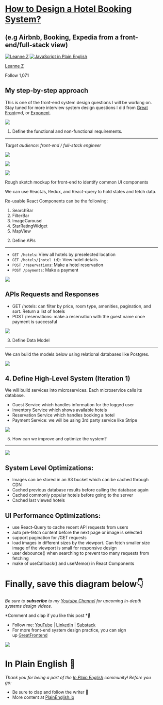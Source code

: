 [How to Design a Hotel Booking System?](https://javascript.plainenglish.io/how-to-design-a-hotel-booking-system-56ef18b6adfc)
=====================================

(e.g Airbnb, Booking, Expedia from a front-end/full-stack view)
---------------------------------------------------------------

[![Leanne Z](https://miro.medium.com/v2/resize:fill:88:88/2*6hvhJMsNdJ2MWbPuIJqTug.jpeg)](https://leannezhang.medium.com/?source=post_page-----56ef18b6adfc--------------------------------)
[![JavaScript in Plain English](https://miro.medium.com/v2/resize:fill:48:48/1*yUNfohs9jA6GCDmyCYJTvA@2x.png)](https://javascript.plainenglish.io/?source=post_page-----56ef18b6adfc--------------------------------)

[Leanne Z](https://leannezhang.medium.com/?source=post_page-----56ef18b6adfc--------------------------------)

Follow 1,071

My step-by-step approach
------------------------

This is one of the front-end system design questions I will be working on. Stay tuned for more interview system design questions I did from [Great Front](https://www.greatfrontend.com/?fpr=leanne83)end, or [Exponent](https://www.tryexponent.com/?ref=mgu1mwy).

![](https://miro.medium.com/v2/resize:fit:700/1*xIeqz1WhQw8mlpBtV29FsA.png)

1) Define the functional and non-functional requirements.
---------------------------------------------------------

*Target audience: front-end / full-stack engineer*

![](https://miro.medium.com/v2/resize:fit:1000/1*xqei3fddp7GK98INRQRc0g.png)

![](https://miro.medium.com/v2/resize:fit:1000/1*kKyzSlFvJJfV6dOOqW7RZQ.png)

![](https://miro.medium.com/v2/resize:fit:700/1*uBX0t0RW1yvtfJ1YQro-3A.png)

Rough sketch mockup for front-end to identify common UI components

We can use ReactJs, Redux, and React-query to hold states and fetch data.

Re-usable React Components can be the following:

1.  SearchBar
2.  FilterBar
3.  ImageCarousel
4.  StarRatingWidget
5.  MapView

2) Define APIs
--------------

-   `GET /hotels`: View all hotels by preselected location
-   `GET /hotels/{hotel_id}`: View hotel details
-   `POST /reservations`: Make a hotel reservation
-   `POST /payments`: Make a payment

![](https://miro.medium.com/v2/resize:fit:700/1*psAsrtQg6zCVxrIBaR48GA.png)

APIs Requests and Responses
---------------------------

-   GET /hotels: can filter by price, room type, amenities, pagination, and sort. Return a list of hotels
-   POST /reservations: make a reservation with the guest name once payment is successful

![](https://miro.medium.com/v2/resize:fit:1000/1*SlttPbHSpP-v-rylUS71Hg.png)

3) Define Data Model
--------------------

We can build the models below using relational databases like Postgres.

![](https://miro.medium.com/v2/resize:fit:700/1*RHw1mE7wPnQbzE0Hje-NFg.png)

4\. Define High-Level System (Iteration 1)
------------------------------------------

We will build services into microservices. Each microservice calls its database.

-   Guest Service which handles information for the logged user
-   Inventory Service which shows available hotels
-   Reservation Service which handles booking a hotel
-   Payment Service: we will be using 3rd party service like Stripe

![](https://miro.medium.com/v2/resize:fit:700/1*C3ulvuc_c97sJRpY_kVj7g.png)

5) How can we improve and optimize the system?
----------------------------------------------

![](https://miro.medium.com/v2/resize:fit:1000/1*cg-MxpKFISljAjXimrYJ1w.png)

System Level Optimizations:
---------------------------

-   Images can be stored in an S3 bucket which can be cached through CDN
-   Cached previous database results before calling the database again
-   Cached commonly popular hotels before going to the server
-   Cached last viewed hotels

UI Performance Optimizations:
-----------------------------

-   use React-Query to cache recent API requests from users
-   auto pre-fetch content before the next page or image is selected
-   support pagination for /GET requests
-   load images in different sizes by the viewport. Can fetch smaller size image of the viewport is small for responsive design
-   user debounce() when searching to prevent too many requests from fetching
-   make of useCallback() and useMemo() in React Components

Finally, save this diagram below👇
==================================

*Be sure to **subscribe** to my *[*Youtube Channel*](http://codingbff/)* for upcoming in-depth systems design videos.*

*C️️omment and clap if you like this post **️👏*

-   Follow me: [YouTube](http://codingbff/) | [LinkedIn](https://www.linkedin.com/in/leannezhang/) | [Substack](https://leannez.substack.com/)
-   For more front-end system design practice, you can sign up [GreatFrontend](https://www.greatfrontend.com/?fpr=leanne83)

![](https://miro.medium.com/v2/resize:fit:1000/1*Ld0X5NPFl0lgkvyss4gJ5w.png)

In Plain English 🚀
===================

*Thank you for being a part of the *[*In Plain English*](https://plainenglish.io/)* community! Before you go:*

-   Be sure to clap and follow the writer ️👏️️
-   More content at [PlainEnglish.io](https://plainenglish.io/)